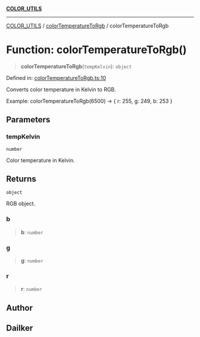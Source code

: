 [**COLOR_UTILS**](../../README.md)

***

[COLOR_UTILS](../../README.md) / [colorTemperatureToRgb](../README.md) / colorTemperatureToRgb

# Function: colorTemperatureToRgb()

> **colorTemperatureToRgb**(`tempKelvin`): `object`

Defined in: [colorTemperatureToRgb.ts:10](https://github.com/dailker/everyutil/blob/26e2bb73429918cf0d08899e9efd90b82a42c92e/src/color/colorTemperatureToRgb.ts#L10)

Converts color temperature in Kelvin to RGB.

Example: colorTemperatureToRgb(6500) → { r: 255, g: 249, b: 253 }

## Parameters

### tempKelvin

`number`

Color temperature in Kelvin.

## Returns

`object`

RGB object.

### b

> **b**: `number`

### g

> **g**: `number`

### r

> **r**: `number`

## Author

## Dailker

